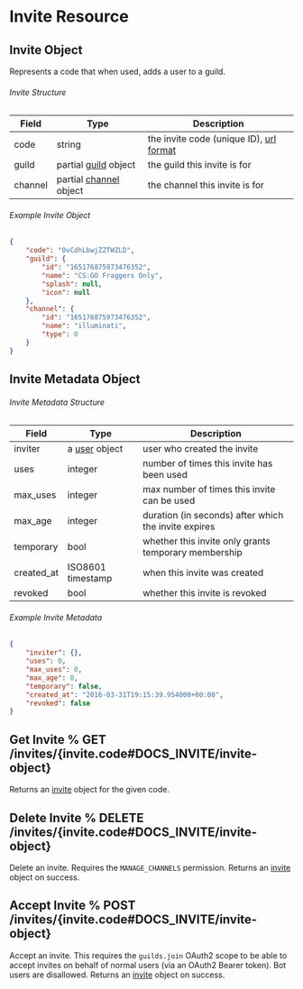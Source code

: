 # Invite Resource

## Invite Object

Represents a code that when used, adds a user to a guild.

###### Invite Structure

| Field | Type | Description |
|-------|------|-------------|
| code | string | the invite code (unique ID), [url format](#DOCS_CHANNEL/url-formatting) |
| guild | partial [guild](#DOCS_GUILD/guild-object) object | the guild this invite is for |
| channel | partial [channel](#DOCS_CHANNEL/channel-object) object | the channel this invite is for |

###### Example Invite Object

```json
{
	"code": "0vCdhLbwjZZTWZLD",
	"guild": {
		"id": "165176875973476352",
		"name": "CS:GO Fraggers Only",
		"splash": null,
		"icon": null
	},
	"channel": {
		"id": "165176875973476352",
		"name": "illuminati",
		"type": 0
	}
}
```

## Invite Metadata Object

###### Invite Metadata Structure

| Field | Type | Description |
|-------|------|-------------|
| inviter | a [user](#DOCS_USER/user-object) object | user who created the invite |
| uses | integer | number of times this invite has been used |
| max_uses | integer | max number of times this invite can be used |
| max_age | integer | duration (in seconds) after which the invite expires |
| temporary | bool | whether this invite only grants temporary membership |
| created_at | ISO8601 timestamp | when this invite was created |
| revoked | bool | whether this invite is revoked |

###### Example Invite Metadata

```json
{
	"inviter": {},
	"uses": 0,
	"max_uses": 0,
	"max_age": 0,
	"temporary": false,
	"created_at": "2016-03-31T19:15:39.954000+00:00",
	"revoked": false
}
```

## Get Invite % GET /invites/{invite.code#DOCS_INVITE/invite-object}

Returns an [invite](#DOCS_INVITE/invite-object) object for the given code.

## Delete Invite % DELETE /invites/{invite.code#DOCS_INVITE/invite-object}

Delete an invite. Requires the `MANAGE_CHANNELS` permission. Returns an [invite](#DOCS_INVITE/invite-object) object on success.

## Accept Invite % POST /invites/{invite.code#DOCS_INVITE/invite-object}

Accept an invite. This requires the `guilds.join` OAuth2 scope to be able to accept invites on behalf of normal users (via an OAuth2 Bearer token). Bot users are disallowed. Returns an [invite](#DOCS_INVITE/invite-object) object on success.
